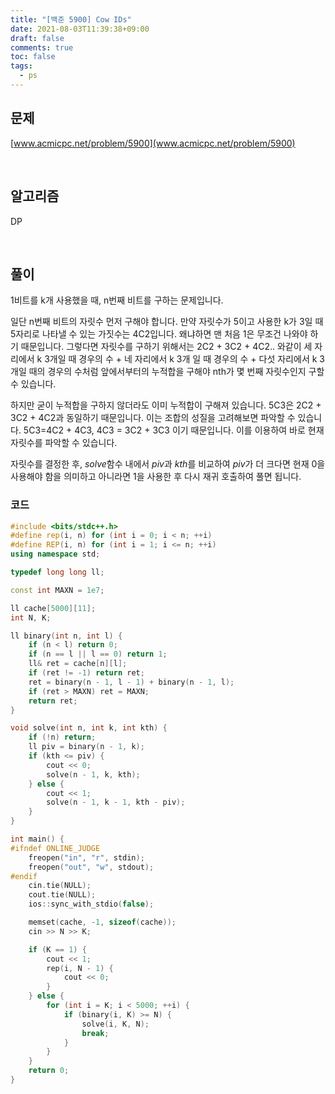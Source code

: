 ```yaml
---
title: "[백준 5900] Cow IDs"
date: 2021-08-03T11:39:38+09:00
draft: false
comments: true
toc: false
tags:
  - ps
---
```


## 문제

[www.acmicpc.net/problem/5900](www.acmicpc.net/problem/5900)

<br>

## 알고리즘

DP

<br>

## 풀이

1비트를 k개 사용했을 때, n번째 비트를 구하는 문제입니다.

일단 n번째 비트의 자릿수 먼저 구해야 합니다. 만약 자릿수가 5이고 사용한 k가 3일 때 5자리로 나타낼 수 있는 가짓수는 4C2입니다. 왜냐하면 맨 처음 1은 무조건 나와야 하기 때문입니다. 그렇다면 자릿수를 구하기 위해서는 2C2 + 3C2 + 4C2.. 와같이 세 자리에서 k 3개일 때 경우의 수 + 네 자리에서 k 3개 일 때 경우의 수 + 다섯 자리에서 k 3개일 때의 경우의 수처럼 앞에서부터의 누적합을 구해야 nth가 몇 번째 자릿수인지 구할 수 있습니다.

하지만 굳이 누적합을 구하지 않더라도 이미 누적합이 구해져 있습니다. 5C3은 2C2 + 3C2 + 4C2과 동일하기 때문입니다. 이는 조합의 성질을 고려해보면 파악할 수 있습니다. 5C3=4C2 + 4C3, 4C3 = 3C2 + 3C3 이기 때문입니다. 이를 이용하여 바로 현재 자릿수를 파악할 수 있습니다.

자릿수를 결정한 후, $solve$함수 내에서 $piv$과 $kth$를 비교하여 $piv$가 더 크다면 현재 0을 사용해야 함을 의미하고 아니라면 1을 사용한 후 다시 재귀 호출하여 풀면 됩니다.

### 코드

```c++
#include <bits/stdc++.h>
#define rep(i, n) for (int i = 0; i < n; ++i)
#define REP(i, n) for (int i = 1; i <= n; ++i)
using namespace std;

typedef long long ll;

const int MAXN = 1e7;

ll cache[5000][11];
int N, K;

ll binary(int n, int l) {
    if (n < l) return 0;
    if (n == l || l == 0) return 1;
    ll& ret = cache[n][l];
    if (ret != -1) return ret;
    ret = binary(n - 1, l - 1) + binary(n - 1, l);
    if (ret > MAXN) ret = MAXN;
    return ret;
}

void solve(int n, int k, int kth) {
    if (!n) return;
    ll piv = binary(n - 1, k);
    if (kth <= piv) {
        cout << 0;
        solve(n - 1, k, kth);
    } else {
        cout << 1;
        solve(n - 1, k - 1, kth - piv);
    }
}

int main() {
#ifndef ONLINE_JUDGE
    freopen("in", "r", stdin);
    freopen("out", "w", stdout);
#endif
    cin.tie(NULL);
    cout.tie(NULL);
    ios::sync_with_stdio(false);

    memset(cache, -1, sizeof(cache));
    cin >> N >> K;

    if (K == 1) {
        cout << 1;
        rep(i, N - 1) {
            cout << 0;
        }
    } else {
        for (int i = K; i < 5000; ++i) {
            if (binary(i, K) >= N) {
                solve(i, K, N);
                break;
            }
        }
    }
    return 0;
}
```
